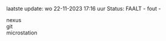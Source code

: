 laatste update: 
wo 22-11-2023 17:16   uur 
Status: FAALT - fout - 
<div class="service R">nexus</div><div class="service R">git</div><div class="service Y">microstation</div>